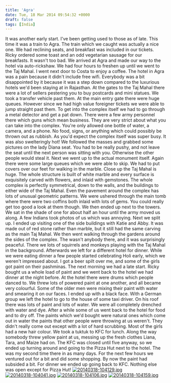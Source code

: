 ```yaml
---
title: 'Agra'
date: Tue, 18 Mar 2014 09:54:32 +0000
draft: false
tags: [India]
---
```


It was another early start. I've been getting used to those as of late. This time it was a train to Agra. The train which we caught was actually a nice one. We had reclining seats, and breakfast was included in our tickets. Ricky ordered some toast and an odd vegetarian sausage for our breakfasts. It wasn't too bad. We arrived at Agra and made our way to the hotel via auto-rickshaw. We had four hours to freshen up until we went to the Taj Mahal. I went next door to Costa to enjoy a coffee. The hotel in Agra was a pain because it didn't include free wifi. Everybody was a bit disappointed by it because it was a step down compared to the luxurious hotels we'd been staying at in Rajasthan. At the gates to the Taj Mahal there were a lot of sellers pestering you to buy postcards and mini statues. We took a transfer vehicle past them. At the main entry gate there were huge queues. However since we had high value foreigner tickets we were able to jump straight past them. To get into the complex itself we had to go through a metal detector and get a pat down. There were a few army personnel there which guns which mean business. They are very strict about what you can take into the complex. You're only allowed one bottle of water, a camera, and a phone. No food, signs, or anything which could possibly be thrown out as rubbish. As you'd expect the complex itself was super busy. It was also swelteringly hot! We followed the masses and grabbed some pictures on the lady Diana seat. You had to be really pushy, and not leave the seat until the next person was sitting with you. Otherwise the other people would steal it. Next we went up to the actual monument itself. Again there were some large queues which we were able to skip. We had to put covers over our feet for walking in the marble. Close up the Taj Mahal is huge. The whole structure is built of white marble and every surface is exquisitely carved with flowers, and inlaid with gemstones. The whole complex is perfectly symmetrical, down to the walls, and the buildings to either wide of the Taj Mahal. Even the pavement around the complex has lots of unusual geometric patterns. We were ushered through the main tomb where there were two coffins both inlaid with lots of gems. You could really get too good a look at them though. We then ended up next to the towers. We sat in the shade of one for about half an hour until the army moved us along. A few Indians took photos of us which was annoying. Next we split up. I ended up visiting one of the side buildings with Katie and Abby. It was made out of red stone rather than marble, but it still had the same carving as the main Taj Mahal. We then went walking through the gardens around the sides of the complex. The wasn't anybody there, and it was surprisingly peaceful. There we lots of squirrels and monkeys playing with the Taj Mahal in the background. Afterwards we left for a different hotel for dinner. While we were eating dinner a few people started celebrating Holi early, which we weren't impressed about. I got a beer spilt over me, and some of the girls got paint on their pashminas. The next morning we had a late start. Ricky bought us a whole load of paint and we went back to the hotel we had dinner at the night before. At the hotel there were drums which people danced to. We threw lots of powered paint at one another, and all became very colourful. Some of the older men were mixing their paint with water and smearing it on our faces. I ended up with a black face. With a German group we left the hotel to go to the house of some taxi driver. On his roof there was lots of paint and lots of water. We were all completely drenched with water and dye. After a while some of us went back to the hotel for food and to dry off. The paints which we'd bought were natural ones which come out in water the paints that other people were throwing at us weren't. They didn't really come out except with a lot of hard scrubbing. Most of the girls had a new hair colour. We took a tuktuk to KFC for lunch. Along the way somebody threw yellow paint at us, messing up the fresh clothes Liana, Tara, and Maize had on. The KFC was closed until five anyway, so we ended up turning around and going to the Pizza Hut next to the hotel. The was my second time there in as many days. For the next few hours we ventured out for a bit and did some shopping. By now the paint had subsided a bit. For dinner we ended up going back to KFC. Nothing else was open except for Pizza Hut! [![20140318-104129.jpg](http://indiaana.files.wordpress.com/2014/03/20140318-104129.jpg)](http://indiaana.files.wordpress.com/2014/03/20140318-104129.jpg) [![20140318-104041.jpg](http://indiaana.files.wordpress.com/2014/03/20140318-104041.jpg)](http://indiaana.files.wordpress.com/2014/03/20140318-104041.jpg) [![20140318-104106.jpg](http://indiaana.files.wordpress.com/2014/03/20140318-104106.jpg)](http://indiaana.files.wordpress.com/2014/03/20140318-104106.jpg) [![20140318-104159.jpg](http://indiaana.files.wordpress.com/2014/03/20140318-104159.jpg)](http://indiaana.files.wordpress.com/2014/03/20140318-104159.jpg)
